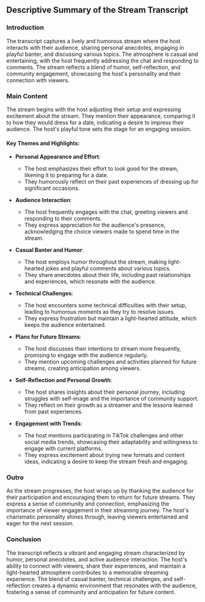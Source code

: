 ## Descriptive Summary of the Stream Transcript

### Introduction
The transcript captures a lively and humorous stream where the host interacts with their audience, sharing personal anecdotes, engaging in playful banter, and discussing various topics. The atmosphere is casual and entertaining, with the host frequently addressing the chat and responding to comments. The stream reflects a blend of humor, self-reflection, and community engagement, showcasing the host's personality and their connection with viewers.

### Main Content
The stream begins with the host adjusting their setup and expressing excitement about the stream. They mention their appearance, comparing it to how they would dress for a date, indicating a desire to impress their audience. The host's playful tone sets the stage for an engaging session.

#### Key Themes and Highlights:
- **Personal Appearance and Effort**: 
  - The host emphasizes their effort to look good for the stream, likening it to preparing for a date.
  - They humorously reflect on their past experiences of dressing up for significant occasions.

- **Audience Interaction**: 
  - The host frequently engages with the chat, greeting viewers and responding to their comments.
  - They express appreciation for the audience's presence, acknowledging the choice viewers made to spend time in the stream.

- **Casual Banter and Humor**: 
  - The host employs humor throughout the stream, making light-hearted jokes and playful comments about various topics.
  - They share anecdotes about their life, including past relationships and experiences, which resonate with the audience.

- **Technical Challenges**: 
  - The host encounters some technical difficulties with their setup, leading to humorous moments as they try to resolve issues.
  - They express frustration but maintain a light-hearted attitude, which keeps the audience entertained.

- **Plans for Future Streams**: 
  - The host discusses their intentions to stream more frequently, promising to engage with the audience regularly.
  - They mention upcoming challenges and activities planned for future streams, creating anticipation among viewers.

- **Self-Reflection and Personal Growth**: 
  - The host shares insights about their personal journey, including struggles with self-image and the importance of community support.
  - They reflect on their growth as a streamer and the lessons learned from past experiences.

- **Engagement with Trends**: 
  - The host mentions participating in TikTok challenges and other social media trends, showcasing their adaptability and willingness to engage with current platforms.
  - They express excitement about trying new formats and content ideas, indicating a desire to keep the stream fresh and engaging.

### Outro
As the stream progresses, the host wraps up by thanking the audience for their participation and encouraging them to return for future streams. They express a sense of community and connection, emphasizing the importance of viewer engagement in their streaming journey. The host's charismatic personality shines through, leaving viewers entertained and eager for the next session.

### Conclusion
The transcript reflects a vibrant and engaging stream characterized by humor, personal anecdotes, and active audience interaction. The host's ability to connect with viewers, share their experiences, and maintain a light-hearted atmosphere contributes to a memorable streaming experience. The blend of casual banter, technical challenges, and self-reflection creates a dynamic environment that resonates with the audience, fostering a sense of community and anticipation for future content.